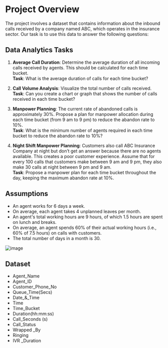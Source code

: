 # Project Overview

The project involves a dataset that contains information about the inbound calls received by a company named ABC, which operates in the insurance sector. Our task is to use this data to answer the following questions:

## Data Analytics Tasks

1. **Average Call Duration**: Determine the average duration of all incoming calls received by agents. This should be calculated for each time bucket.  
   **Task**: What is the average duration of calls for each time bucket?

2. **Call Volume Analysis**: Visualize the total number of calls received.  
   **Task**: Can you create a chart or graph that shows the number of calls received in each time bucket?

3. **Manpower Planning**: The current rate of abandoned calls is approximately 30%. Propose a plan for manpower allocation during each time bucket (from 9 am to 9 pm) to reduce the abandon rate to 10%.  
   **Task**: What is the minimum number of agents required in each time bucket to reduce the abandon rate to 10%?

4. **Night Shift Manpower Planning**: Customers also call ABC Insurance Company at night but don’t get an answer because there are no agents available. This creates a poor customer experience. Assume that for every 100 calls that customers make between 9 am and 9 pm, they also make 30 calls at night between 9 pm and 9 am.  
   **Task**: Propose a manpower plan for each time bucket throughout the day, keeping the maximum abandon rate at 10%.

## Assumptions
- An agent works for 6 days a week.
- On average, each agent takes 4 unplanned leaves per month.
- An agent's total working hours are 9 hours, of which 1.5 hours are spent on lunch and breaks.
- On average, an agent spends 60% of their actual working hours (i.e., 60% of 7.5 hours) on calls with customers.
- The total number of days in a month is 30.


![image](https://github.com/user-attachments/assets/d835d78d-d57e-4d0f-a653-0346721f78ea)

## Dataset 
- Agent_Name
- Agent_ID
- Customer_Phone_No
- Queue_Time(Secs)
- Date_&_Time
- Time
- Time_Bucket
- Duration(hh:mm:ss)
- Call_Seconds (s)
- Call_Status
- Wrapped _By
- Ringing
- IVR _Duration
